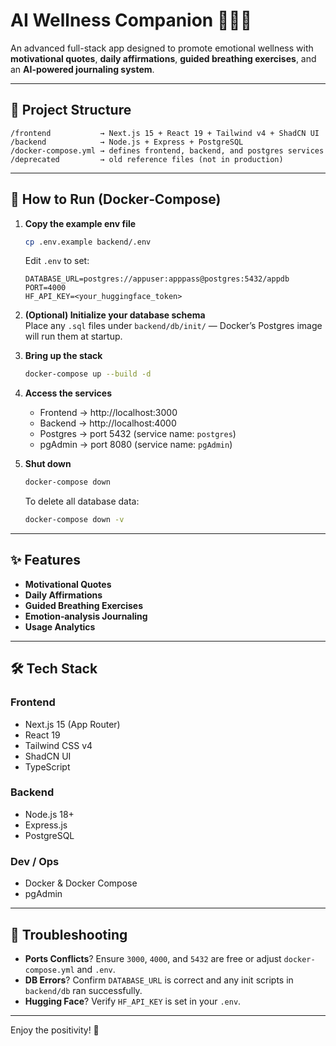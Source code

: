 # AI Wellness Companion 🧘‍♂️✨

An advanced full-stack app designed to promote emotional wellness with **motivational quotes**, **daily affirmations**, **guided breathing exercises**, and an **AI-powered journaling system**.

---

## 🧩 Project Structure

```
/frontend           → Next.js 15 + React 19 + Tailwind v4 + ShadCN UI
/backend            → Node.js + Express + PostgreSQL
/docker-compose.yml → defines frontend, backend, and postgres services
/deprecated         → old reference files (not in production)
```

---

## 🚀 How to Run (Docker‑Compose)

1. **Copy the example env file**  
   ```bash
   cp .env.example backend/.env
   ```
   Edit `.env` to set:
   ```env
   DATABASE_URL=postgres://appuser:apppass@postgres:5432/appdb
   PORT=4000
   HF_API_KEY=<your_huggingface_token>
   ```

2. **(Optional) Initialize your database schema**  
   Place any `.sql` files under `backend/db/init/` — Docker’s Postgres image will run them at startup.

3. **Bring up the stack**  
   ```bash
   docker-compose up --build -d
   ```

4. **Access the services**  
   - Frontend → http://localhost:3000  
   - Backend  → http://localhost:4000  
   - Postgres → port 5432 (service name: `postgres`)
   - pgAdmin  → port 8080 (service name: `pgAdmin`)

5. **Shut down**  
   ```bash
   docker-compose down
   ```

   To delete all database data:
   ```bash
   docker-compose down -v
   ```

---

## ✨ Features

- **Motivational Quotes**  
- **Daily Affirmations**  
- **Guided Breathing Exercises**  
- **Emotion‑analysis Journaling** 
- **Usage Analytics**

---

## 🛠️ Tech Stack

### Frontend
- Next.js 15 (App Router)  
- React 19  
- Tailwind CSS v4  
- ShadCN UI  
- TypeScript 

### Backend
- Node.js 18+  
- Express.js  
- PostgreSQL  

### Dev / Ops
- Docker & Docker Compose
- pgAdmin

---

## 🚦 Troubleshooting

- **Ports Conflicts**? Ensure `3000`, `4000`, and `5432` are free or adjust `docker-compose.yml` and `.env`.  
- **DB Errors**? Confirm `DATABASE_URL` is correct and any init scripts in `backend/db` ran successfully.  
- **Hugging Face**? Verify `HF_API_KEY` is set in your `.env`.

---

Enjoy the positivity! 🚀  
